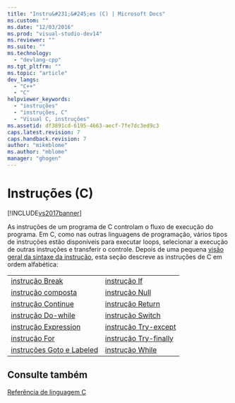 ```yaml
---
title: "Instru&#231;&#245;es (C) | Microsoft Docs"
ms.custom: ""
ms.date: "12/03/2016"
ms.prod: "visual-studio-dev14"
ms.reviewer: ""
ms.suite: ""
ms.technology: 
  - "devlang-cpp"
ms.tgt_pltfrm: ""
ms.topic: "article"
dev_langs: 
  - "C++"
  - "C"
helpviewer_keywords: 
  - "instruções"
  - "instruções, C"
  - "Visual C, instruções"
ms.assetid: df3891cd-6195-4663-aecf-7fe7dc3ed9c3
caps.latest.revision: 7
caps.handback.revision: 7
author: "mikeblome"
ms.author: "mblome"
manager: "ghogen"
---
```

# Instru&#231;&#245;es (C)
[!INCLUDE[vs2017banner](../assembler/inline/includes/vs2017banner.md)]

As instruções de um programa de C controlam o fluxo de execução do programa.  Em C, como nas outras linguagens de programação, vários tipos de instruções estão disponíveis para executar loops, selecionar a execução de outras instruções e transferir o controle.  Depois de uma pequena [visão geral da sintaxe da instrução](../Topic/Overview%20of%20C%20Statements.md), esta seção descreve as instruções de C em ordem alfabética:  
  
|||  
|-|-|  
|[instrução Break](../c-language/break-statement-c.md)|[instrução If](../c-language/if-statement-c.md)|  
|[instrução composta](../c-language/compound-statement-c.md)|[instrução Null](../c-language/null-statement-c.md)|  
|[instrução Continue](../c-language/continue-statement-c.md)|[instrução Return](../c-language/return-statement-c.md)|  
|[instrução Do\-while](../c-language/do-while-statement-c.md)|[instrução Switch](../c-language/switch-statement-c.md)|  
|[instrução Expression](../c-language/expression-statement-c.md)|[instrução Try\-except](../c-language/try-except-statement-c.md)|  
|[instrução For](../c-language/for-statement-c.md)|[instrução Try\-finally](../c-language/try-finally-statement-c.md)|  
|[instruções Goto e Labeled](../c-language/goto-and-labeled-statements-c.md)|[instrução While](../c-language/while-statement-c.md)|  
  
## Consulte também  
 [Referência de linguagem C](../Topic/C%20Language%20Reference.md)
